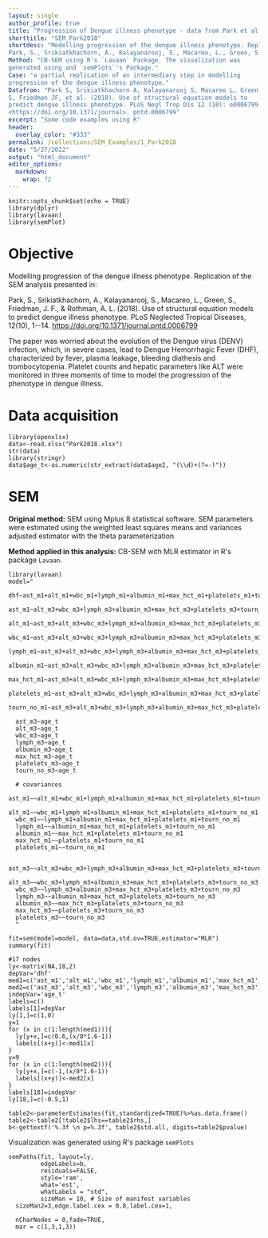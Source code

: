 ```yaml
---
layout: single
author_profile: true
title: "Progression of Dengue illness phenotype - data from Park et al 2018"
shorttitle: "SEM_Park2018"
shortdesc: "Modelling progression of the dengue illness phenotype. Replication of the SEM analysis presented in 
Park, S., Srikiatkhachorn, A., Kalayanarooj, S., Macareo, L., Green, S., Friedman, J. F., & Rothman, A. L. (2018)."
Method: "CB-SEM using R's `Lavaan` Package. The visualization was
generated using and `semPlots`'s Package."
Case: "a partial replication of an intermediary step in modelling
progression of the dengue illness phenotype."
Datafrom: "Park S, Srikiatkhachorn A, Kalayanarooj S, Macareo L, Green
S, Friedman JF, et al. (2018). Use of structural equation models to
predict dengue illness phenotype. PLoS Negl Trop Dis 12 (10): e0006799.
<https://doi.org/10.1371/journal>. pntd.0006799"
excerpt: "Some code examples using R"
header:
  overlay_color: "#333"
permalink: /collections/SEM_Examples/1_Park2018
date: "5/27/2022"
output: "html_document"
editor_options: 
  markdown: 
    wrap: 72
---
```


```{r setup, include=FALSE}
knitr::opts_chunk$set(echo = TRUE)
library(dplyr)
library(lavaan)
library(semPlot)
```

# Objective

Modelling progression of the dengue illness phenotype. Replication of the SEM analysis presented in:

Park, S., Srikiatkhachorn, A., Kalayanarooj, S., Macareo, L., Green, S., Friedman, J. F., & Rothman, A. L. (2018). Use of structural equation models to predict dengue illness phenotype. PLoS Neglected Tropical Diseases, 12(10), 1--14. <https://doi.org/10.1371/journal.pntd.0006799>

The paper was worried about the evolution of the Dengue virus (DENV) infection, which, in severe cases, lead to Dengue Hemorrhagic Fever (DHF), characterized by fever, plasma leakage, bleeding diathesis and trombocytopenia. Platelet counts and hepatic parameters like ALT were monitored in three moments of time to model the progression of the phenotype in dengue illness.

# Data acquisition

```{r}
library(openxlsx)
data<-read.xlsx("Park2018.xlsx")
str(data)
library(stringr)
data$age_t<-as.numeric(str_extract(data$age2, "(\\d)+(?=-)"))
```

# SEM

**Original method:** SEM using Mplus 8 statistical software. SEM parameters were estimated using the weighted least squares means and variances adjusted estimator with the theta parameterization

**Method applied in this analysis:** CB-SEM with MLR estimator in R's package `Lavaan`.

```{r}
library(lavaan)
model="
  dhf~ast_m1+alt_m1+wbc_m1+lymph_m1+albumin_m1+max_hct_m1+platelets_m1+tourn_no_m1+age_t
  ast_m1~alt_m3+wbc_m3+lymph_m3+albumin_m3+max_hct_m3+platelets_m3+tourn_no_m3+age_t
  alt_m1~ast_m3+alt_m3+wbc_m3+lymph_m3+albumin_m3+max_hct_m3+platelets_m3+tourn_no_m3+age_t
  wbc_m1~ast_m3+alt_m3+wbc_m3+lymph_m3+albumin_m3+max_hct_m3+platelets_m3+tourn_no_m3+age_t
  lymph_m1~ast_m3+alt_m3+wbc_m3+lymph_m3+albumin_m3+max_hct_m3+platelets_m3+tourn_no_m3+age_t
  albumin_m1~ast_m3+alt_m3+wbc_m3+lymph_m3+albumin_m3+max_hct_m3+platelets_m3+tourn_no_m3+age_t
  max_hct_m1~ast_m3+alt_m3+wbc_m3+lymph_m3+albumin_m3+max_hct_m3+platelets_m3+tourn_no_m3+age_t
  platelets_m1~ast_m3+alt_m3+wbc_m3+lymph_m3+albumin_m3+max_hct_m3+platelets_m3+tourn_no_m3+age_t
  tourn_no_m1~ast_m3+alt_m3+wbc_m3+lymph_m3+albumin_m3+max_hct_m3+platelets_m3+tourn_no_m3+age_t
  
  ast_m3~age_t
  alt_m3~age_t
  wbc_m3~age_t
  lymph_m3~age_t
  albumin_m3~age_t
  max_hct_m3~age_t
  platelets_m3~age_t
  tourn_no_m3~age_t
  
  # covariances
  ast_m1~~alt_m1+wbc_m1+lymph_m1+albumin_m1+max_hct_m1+platelets_m1+tourn_no_m1
  alt_m1~~wbc_m1+lymph_m1+albumin_m1+max_hct_m1+platelets_m1+tourn_no_m1
  wbc_m1~~lymph_m1+albumin_m1+max_hct_m1+platelets_m1+tourn_no_m1
  lymph_m1~~albumin_m1+max_hct_m1+platelets_m1+tourn_no_m1
  albumin_m1~~max_hct_m1+platelets_m1+tourn_no_m1
  max_hct_m1~~platelets_m1+tourn_no_m1
  platelets_m1~~tourn_no_m1
  
  ast_m3~~alt_m3+wbc_m3+lymph_m3+albumin_m3+max_hct_m3+platelets_m3+tourn_no_m3
  alt_m3~~wbc_m3+lymph_m3+albumin_m3+max_hct_m3+platelets_m3+tourn_no_m3
  wbc_m3~~lymph_m3+albumin_m3+max_hct_m3+platelets_m3+tourn_no_m3
  lymph_m3~~albumin_m3+max_hct_m3+platelets_m3+tourn_no_m3
  albumin_m3~~max_hct_m3+platelets_m3+tourn_no_m3
  max_hct_m3~~platelets_m3+tourn_no_m3
  platelets_m3~~tourn_no_m3
  "
```

```{r}
fit=sem(model=model, data=data,std.ov=TRUE,estimator="MLR")
summary(fit)
```

```{r}
#17 nodes
ly<-matrix(NA,18,2)
depVar='dhf'
med1=c('ast_m1','alt_m1','wbc_m1','lymph_m1','albumin_m1','max_hct_m1','platelets_m1','tourn_no_m1')
med2=c('ast_m3','alt_m3','wbc_m3','lymph_m3','albumin_m3','max_hct_m3','platelets_m3','tourn_no_m3')
indepVar='age_t'
labels=c()
labels[1]=depVar
ly[1,]=c(1,0)
y=1
for (x in c(1:length(med1))){
  ly[y+x,]=c(0.6,(x/8*1.6-1))
  labels[(x+y)]<-med1[x]
}
y=9
for (x in c(1:length(med2))){
  ly[y+x,]=c(-1,(x/8*1.6-1))
  labels[(x+y)]<-med2[x]
}
labels[18]=indepVar
ly[18,]=c(-0.5,1)
```

```{r}
table2<-parameterEstimates(fit,standardized=TRUE)%>%as.data.frame()
table2<-table2[!table2$lhs==table2$rhs,]
b<-gettextf('%.3f \n p=%.3f', table2$std.all, digits=table2$pvalue)
```

Visualization was generated using R's package `semPlots`

```{r}
semPaths(fit, layout=ly,
         edgeLabels=b,
         residuals=FALSE,
         style='ram',
         what='est',
         whatLabels = "std",
         sizeMan = 10, # Size of manifest variables
  sizeMan2=3,edge.label.cex = 0.8,label.cex=1,
  
  nCharNodes = 0,fade=TRUE,
  mar = c(1,3,1,3))
```
